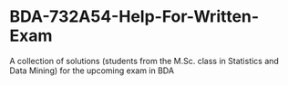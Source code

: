 # BDA-732A54-Help-For-Written-Exam
A collection of solutions (students from the M.Sc. class in Statistics and Data Mining) for the upcoming exam in BDA
